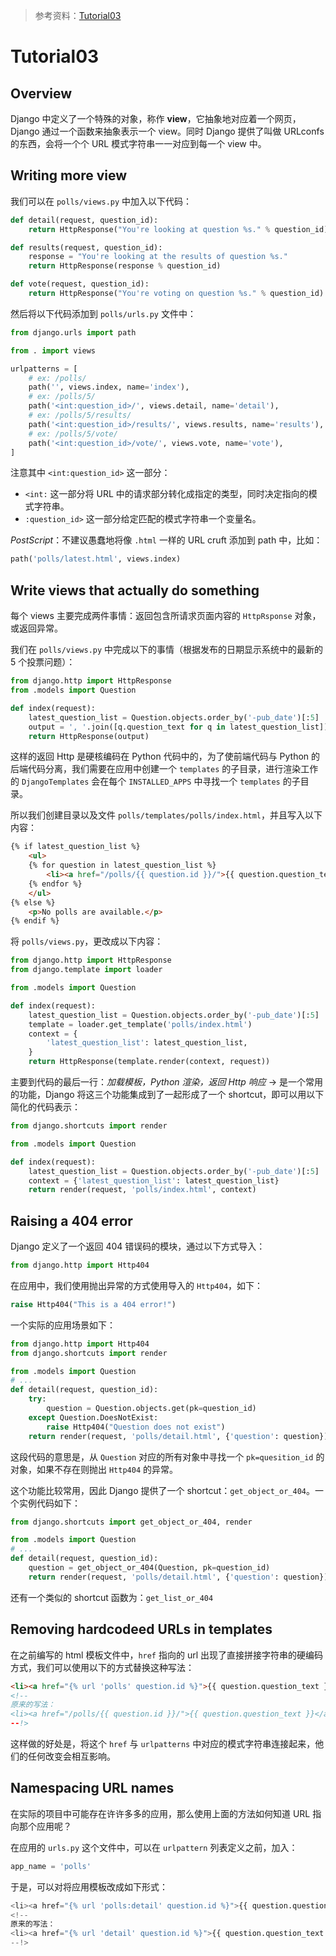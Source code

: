 > 参考资料：[Tutorial03](https://docs.djangoproject.com/en/2.1/intro/tutorial03/)

# Tutorial03

## Overview

Django 中定义了一个特殊的对象，称作 **view**，它抽象地对应着一个网页，Django 通过一个函数来抽象表示一个 view。同时 Django 提供了叫做 URLconfs 的东西，会将一个个 URL 模式字符串一一对应到每一个 view 中。

## Writing more view

我们可以在 `polls/views.py` 中加入以下代码：

```python
def detail(request, question_id):
    return HttpResponse("You're looking at question %s." % question_id)

def results(request, question_id):
    response = "You're looking at the results of question %s."
    return HttpResponse(response % question_id)

def vote(request, question_id):
    return HttpResponse("You're voting on question %s." % question_id)
```

然后将以下代码添加到 `polls/urls.py` 文件中：

```python
from django.urls import path

from . import views

urlpatterns = [
    # ex: /polls/
    path('', views.index, name='index'),
    # ex: /polls/5/
    path('<int:question_id>/', views.detail, name='detail'),
    # ex: /polls/5/results/
    path('<int:question_id>/results/', views.results, name='results'),
    # ex: /polls/5/vote/
    path('<int:question_id>/vote/', views.vote, name='vote'),
]
```

注意其中 `<int:question_id>` 这一部分：

- `<int:` 这一部分将 URL 中的请求部分转化成指定的类型，同时决定指向的模式字符串。
- `:question_id>` 这一部分给定匹配的模式字符串一个变量名。



*PostScript*：不建议愚蠢地将像 `.html` 一样的 URL cruft 添加到 path 中，比如：

```python
path('polls/latest.html', views.index)
```

## Write views that actually do something

每个 views 主要完成两件事情：返回包含所请求页面内容的 `HttpRsponse` 对象，或返回异常。

我们在 `polls/views.py` 中完成以下的事情（根据发布的日期显示系统中的最新的 5 个投票问题）：

```python
from django.http import HttpResponse
from .models import Question

def index(request):
    latest_question_list = Question.objects.order_by('-pub_date')[:5]
    output = ', '.join([q.question_text for q in latest_question_list])
    return HttpResponse(output)
```

这样的返回 Http 是硬核编码在 Python 代码中的，为了使前端代码与 Python 的后端代码分离，我们需要在应用中创建一个 `templates` 的子目录，进行渲染工作的 `DjangoTemplates` 会在每个 `INSTALLED_APPS` 中寻找一个 `templates` 的子目录。

所以我们创建目录以及文件 `polls/templates/polls/index.html`，并且写入以下内容：

```html
{% if latest_question_list %}
    <ul>
    {% for question in latest_question_list %}
        <li><a href="/polls/{{ question.id }}/">{{ question.question_text }}</a></li>
    {% endfor %}
    </ul>
{% else %}
    <p>No polls are available.</p>
{% endif %}
```

将 `polls/views.py`，更改成以下内容：

```python
from django.http import HttpResponse
from django.template import loader

from .models import Question

def index(request):
    latest_question_list = Question.objects.order_by('-pub_date')[:5]
    template = loader.get_template('polls/index.html')
    context = {
        'latest_question_list': latest_question_list,
    }
    return HttpResponse(template.render(context, request))
```

主要到代码的最后一行：*加载模板，Python 渲染，返回 Http 响应* &rarr; 是一个常用的功能，Django 将这三个功能集成到了一起形成了一个 shortcut，即可以用以下简化的代码表示：

```python
from django.shortcuts import render

from .models import Question

def index(request):
    latest_question_list = Question.objects.order_by('-pub_date')[:5]
    context = {'latest_question_list': latest_question_list}
    return render(request, 'polls/index.html', context)
```

## Raising a 404 error

Django 定义了一个返回 404 错误码的模块，通过以下方式导入：

```python
from django.http import Http404
```

在应用中，我们使用抛出异常的方式使用导入的 `Http404`，如下：

```python
raise Http404("This is a 404 error!")
```

一个实际的应用场景如下：

```python
from django.http import Http404
from django.shortcuts import render

from .models import Question
# ...
def detail(request, question_id):
    try:
        question = Question.objects.get(pk=question_id)
    except Question.DoesNotExist:
        raise Http404("Question does not exist")
    return render(request, 'polls/detail.html', {'question': question})
```

这段代码的意思是，从 `Question` 对应的所有对象中寻找一个 `pk=quesition_id` 的对象，如果不存在则抛出 `Http404` 的异常。

这个功能比较常用，因此 Django 提供了一个 shortcut：`get_object_or_404`。一个实例代码如下：

```python
from django.shortcuts import get_object_or_404, render

from .models import Question
# ...
def detail(request, question_id):
    question = get_object_or_404(Question, pk=question_id)
    return render(request, 'polls/detail.html', {'question': question})
```

还有一个类似的 shortcut 函数为：`get_list_or_404`

## Removing hardcodeed URLs in templates

在之前编写的 html 模板文件中，`href` 指向的 url 出现了直接拼接字符串的硬编码方式，我们可以使用以下的方式替换这种写法：

```html
<li><a href="{% url 'polls' question.id %}">{{ question.question_text }}</a></li>
<!--
原来的写法：
<li><a href="/polls/{{ question.id }}/">{{ question.question_text }}</a></li>
--!>
```

这样做的好处是，将这个 `href` 与 `urlpatterns` 中对应的模式字符串连接起来，他们的任何改变会相互影响。

## Namespacing URL names

在实际的项目中可能存在许许多多的应用，那么使用上面的方法如何知道 URL 指向那个应用呢？

在应用的 `urls.py` 这个文件中，可以在 `urlpattern` 列表定义之前，加入：

```python
app_name = 'polls'
```

于是，可以对将应用模板改成如下形式：

```python
<li><a href="{% url 'polls:detail' question.id %}">{{ question.question_text }}</a></li>
<!--
原来的写法：
<li><a href="{% url 'detail' question.id %}">{{ question.question_text }}</a></li>
--!>
```

